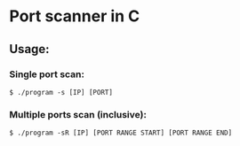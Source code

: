 # Port scanner in C
## Usage:
### Single port scan:
```console
$ ./program -s [IP] [PORT]
```
### Multiple ports scan (inclusive):
```console
$ ./program -sR [IP] [PORT RANGE START] [PORT RANGE END]
```
